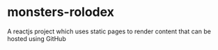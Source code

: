 # monsters-rolodex
A reactjs project which uses static pages to render content that can be hosted using GitHub
